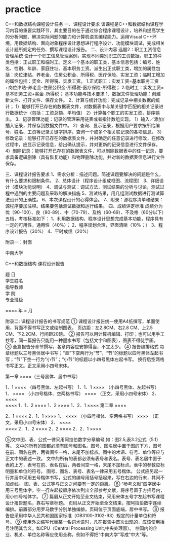 # practice
C++和数据结构课程设计任务
一、课程设计要求
该课程是C++和数据结构课程学习内容的重要实践环节，其主要目的在于通过综合程序课程设计，培养和提高学生的分析问题、解决实际问题的能力和计算机语言编程能力。运用Visual C++环境，用数据结构、面向对象程序设计思想进行程序设计、功能模块调试，完成相关设计题所规定的任务、撰写课程设计报告。
二、设计内容
选题2：职工工资信息管理系统
设计一个职工信息管理案例，实现不同类别职工的工资数据。职工的种类包括：正式职工和临时工。定义一个基本的职工类，基本信息包括：编号、姓名、性别、年龄、家庭住址、基本职务工资。派生出正式职工类，增加的属性包括：岗位津贴、养老金、住房公积金、所得税、医疗保险、实发工资；临时工增加的属性包括：奖金、所得税、实发工资。
1.正式职工：实发工资=基本职务工资+岗位津贴-养老金-住房公积金-所得税-医疗保险-所得税；
2.临时工：实发工资=基本职务工资+奖金-所得税；
基本功能与技术要求
1、数据文件管理功能：创建新文件、打开文件、保存文件。
2、计算与统计功能：完成记录中相关数据的统计；
1）能够打开已存在的数据表文件，对数据表中与某关键字匹配的相关记录进行数据统计（包括：工资总额、平均值）
2）计算每个职工的实发工资，排序输出。
3、记录管理功能：记录的管理采用链表或者指针数组实现。
1）输入／添加/插入记录，并保存到数据文件中。
2）查询、显示记录，根据用户要求按所给编号、姓名、工资等记录关键字排序，查询一个或多个相关联记录的各项信息。
3）修改记录：能够打开已存在的数据表文件，并对确定的任意记录进行修改，在修改过程中，应显示记录信息，给出确认提示，并对更新的记录信息进行文件保存。
4）删除记录：能够打开已存在的数据表文件，可以删除数据表中的任一记录，要求具备逻辑删除（具有恢复功能）和物理删除功能，并对新的数据表信息进行文件保存。

三、课程设计报告要求
1、需求分析：描述问题。简述课题要解决的问题是什么，有什么要求和限制条件。
2、总体设计（程序设计组成框图、流程图）
3、详细设计（模块功能说明）
4、调试与测试：调试方法，测试结果的分析与讨论，测试过程中遇到的主要问题及采取的解决措施
5、测试结果，用几组测试数据进行测试算法设计的正确性。
6、本次课程设计的心得体会。
7、附录：源程序清单和结果：源程序要加注释。结果要包括测试数据和运行结果。
四、成绩评定标准
成绩分为优（90-100）、良（80-89）、中（70-79）、及格（60-69）、不及格（60分以下）五档，考核标准如下：
1、利用数据结构、程序设计思想完成基本功能，程序具有一定的可用性，通用性（40%）；
2、程序规划合理，界面清晰（10%；） 
3、程序设计报告（30%） 
4、平时成绩（20%）

附录一：封面



中南大学


C++和数据结构
课程设计报告



题    目                                       
学生姓名                                       
指导教师                                       
学    院                                       
专业班级                                       


×××× 年 × 月


附录二: 课程设计报告的书写规范
①	 课程设计报告统一使用A4纸撰写，单面使用，背面不得书写正文或绘制图表。
页边距：左2.8CM、右2.8 CM、上2.5 CM、下2.2CM、行间距20磅。
②	报告可以用计算机编辑、打印；也可以用手工抄写，同一篇报告只能用一种墨水书写（包括文字和图表），图表不得徒手画。
③	全篇报告分章节撰写，各章内容应安排得当，不宜太少。
④	报告编排格式
每章标题以三号黑体居中书写；“章”下空两行为“节”，“节”的标题以四号黑体左起书写；“节”下空一行为“小节”；“小节”的标题以小四号黑体左起书写。
换行后空两格书写正文。正文采用小四号宋体。

第一章 ××××（三号黑体、居中书写）

1．1 ××××                 （四号黑体、左起书写）
1．1．1 ××××              （小四号黑体、左起书写）
1． ××××                  （小四号楷体、空两格书写）
××××                   （正文，采用小四号宋体）
2． ××××             
××××
1．1．2 ××××
1．2 ××××
1．2．1 ××××
第二章 ××××

2．1 ××××
2．1．1 ××××
1． ××××                  （小四号楷体、空两格书写）
××××                   （正文，采用小四号宋体）
2． ××××             
××××
2．1．2 ××××
2．2 ××××
2．2．1 ××××

⑤文中图、表、公式一律采用阿拉伯数字分章编号,如：图2.5,表3.2公式（5.1）等。
文中的所有的图都必须有图号和图名。图号、图名居中置于图的下方，图号在前、图名在后，两者间空一格，末尾不加标点。图中的术语、符号、单位等应与正文中的表述一致。
文中的所有的表都必须有表号和表名。表号、表名居中置于表的上方，表号在前、表名在后，两者间空一格，末尾不加标点。表中的参数应标明量和单位的符号。
图号、图名、表号、表名一律采用五号楷体。
公式应另起一行并居中采用五号楷体书写，公式的编号用括号括起来，写在右边的行末，其间不加虚线。
图、表、公式等与正文之间要有一定的距离。
⑥	“参考文献”四字居中用三号黑体字，空一行左起按顺序依次列出全部参考文献，将序号置于方括号内，用小四号楷体字。
⑦	篇眉从正文开始至全文结束，采用宋体五号字左起书写课程设计报告题名，靠右写章标题。
    页码从正文开始至全文结束，按阿拉伯数字连续编排。前置部分用罗马数字分别单独编排。页码位于页面底端，居中书写。
⑧	报告应采用中华人民共和国国家标准（GB3100-3102-93）规定的计量单位和符号。
⑨	使用外文缩写代替某一名词术语时，凡在报告中首次出现的，应该使用括号注明其含义，如CPU（Central Processing Unit,中央处理器）。
⑩国内的企业、机关、单位名称等应使用全称，例如不得把“中南大学”写成“中大”等。
